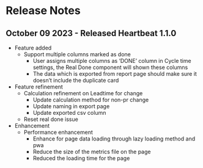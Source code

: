 # Release Notes
## October 09 2023 - Released Heartbeat 1.1.0
- Feature added
  - Support multiple columns marked as done
    - User assigns multiple columns as ‘DONE’ column in Cycle time settings, the Real Done component will shown these columns
    - The data which is exported from report page should make sure it doesn’t include the duplicate card
- Feature refinement
  - Calculation refinement on Leadtime for change
    - Update calculation method for non-pr change
    - Update naming in export page
    - Update exported csv column
  -  Reset real done issue
- Enhancement
  - Performance enhancement
    - Enhance for page data loading through lazy loading method and pwa
    - Reduce the size of the metrics file on the page
    - Reduced the loading time for the page
